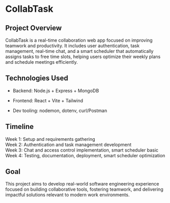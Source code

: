 # CollabTask

## Project Overview
CollabTask is a real-time collaboration web app focused on improving teamwork and productivity. It includes user authentication, task management, real-time chat, and a smart scheduler that automatically assigns tasks to free time slots, helping users optimize their weekly plans and schedule meetings efficiently.

## Technologies Used
- Backend: Node.js + Express + MongoDB

- Frontend: React + Vite + Tailwind

- Dev tooling: nodemon, dotenv, curl/Postman

## Timeline
Week 1: Setup and requirements gathering    
Week 2: Authentication and task management development   
Week 3: Chat and access control implementation, smart scheduler basic  
Week 4: Testing, documentation, deployment, smart scheduler optimization  

## Goal
This project aims to develop real-world software engineering experience focused on building collaborative tools, fostering teamwork, and delivering impactful solutions relevant to modern work environments.
